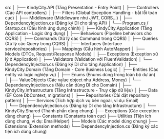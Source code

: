 src
│
├── KindyCity.API                     (Tầng Presentation - Entry Point)
│   ├── Controllers                   (Các API controllers)
│   ├── Filters                       (Global Exception Handling - bắt lỗi toàn cục)
│   ├── Middleware                    (Middleware như JWT, CORS...)
│   ├── DependencyInjection.cs        (Đăng ký DI cho tầng API)
│   └── Program.cs / Startup.cs       (Cấu hình ứng dụng chính)
│
├── KindyCity.Application             (Tầng Application - Logic ứng dụng)
│   ├── Behaviours                    (Pipeline behaviors cho CQRS)
│   ├── Commands                      (Xử lý các Command trong CQRS)
│   ├── Queries                       (Xử lý các Query trong CQRS)
│   ├── Interfaces                    (Interface service/repositories)
│   ├── Mappings                      (Cấu hình AutoMapper)
│   ├── Models                        (DTOs, Request/Response Models)
│   ├── Exceptions                    (Exception xử lý ở Application)
│   ├── Validators                    (Validation với FluentValidation)
│   └── DependencyInjection.cs        (Đăng ký DI cho tầng Application)
│
├── KindyCity.Domain                  (Tầng Domain - Core Business Logic)
│   ├── Entities                      (Các entity và logic nghiệp vụ)
│   ├── Enums                         (Enums dùng trong toàn bộ dự án)
│   ├── ValueObjects                  (Các value object như Address, Money)
│   └── DependencyInjection.cs        (Nếu cần dùng DI cho Domain)
│
├── KindyCity.Infrastructure          (Tầng Infrastructure - Truy cập dữ liệu)
│   ├── Data                          (EF Core DbContext, migrations)
│   ├── Repositories                  (Cài đặt repository pattern)
│   ├── Services                      (Tích hợp dịch vụ bên ngoài, ví dụ: Email)   
│   └── DependencyInjection.cs        (Đăng ký DI cho tầng Infrastructure)
│
└── KindyCity.Shared                  (Thành phần dùng chung)
    ├── Exceptions                    (Các exception dùng chung)
    ├── Constants                     (Constants toàn cục)
    ├── Utilities                     (Tiện ích dùng chung, ví dụ: EmailHelper)
    ├── Models                        (Các model dùng chung)
    ├── Extensions                    (Extension methods)
    └── DependencyInjection.cs        (Đăng ký các tiện ích dùng chung)
